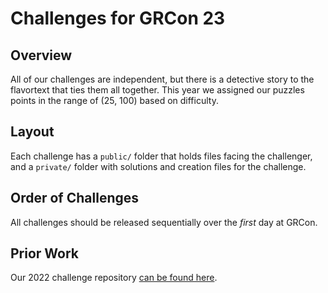 # Challenges for GRCon 23

## Overview

All of our challenges are independent, but there is a detective story to the flavortext that ties them all together. This year we assigned our puzzles points in the range of (25, 100) based on difficulty.

## Layout

Each challenge has a `public/` folder that holds files facing the challenger, and a `private/` folder with solutions and creation files for the challenge.

## Order of Challenges

All challenges should be released sequentially over the _first_ day at GRCon.

## Prior Work

Our 2022 challenge repository [can be found here](https://github.com/bebau/grcon22).
